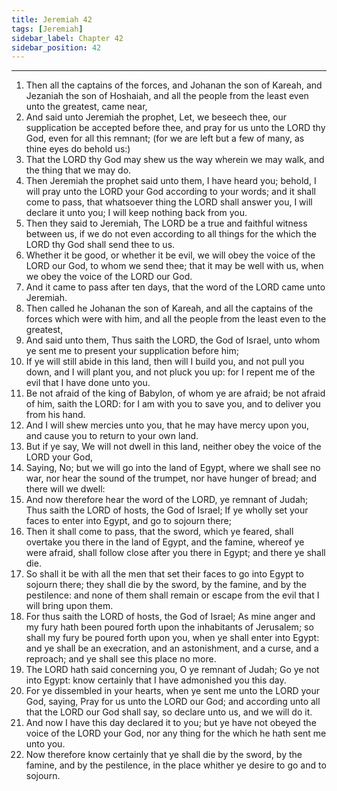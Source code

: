 ```yaml
---
title: Jeremiah 42
tags: [Jeremiah]
sidebar_label: Chapter 42
sidebar_position: 42
---
```


---
1. Then all the captains of the forces, and Johanan the son of Kareah, and Jezaniah the son of Hoshaiah, and all the people from the least even unto the greatest, came near,
2. And said unto Jeremiah the prophet, Let, we beseech thee, our supplication be accepted before thee, and pray for us unto the LORD thy God, even for all this remnant; (for we are left but a few of many, as thine eyes do behold us:)
3. That the LORD thy God may shew us the way wherein we may walk, and the thing that we may do.
4. Then Jeremiah the prophet said unto them, I have heard you; behold, I will pray unto the LORD your God according to your words; and it shall come to pass, that whatsoever thing the LORD shall answer you, I will declare it unto you; I will keep nothing back from you.
5. Then they said to Jeremiah, The LORD be a true and faithful witness between us, if we do not even according to all things for the which the LORD thy God shall send thee to us.
6. Whether it be good, or whether it be evil, we will obey the voice of the LORD our God, to whom we send thee; that it may be well with us, when we obey the voice of the LORD our God.
7. And it came to pass after ten days, that the word of the LORD came unto Jeremiah.
8. Then called he Johanan the son of Kareah, and all the captains of the forces which were with him, and all the people from the least even to the greatest,
9. And said unto them, Thus saith the LORD, the God of Israel, unto whom ye sent me to present your supplication before him;
10. If ye will still abide in this land, then will I build you, and not pull you down, and I will plant you, and not pluck you up: for I repent me of the evil that I have done unto you.
11. Be not afraid of the king of Babylon, of whom ye are afraid; be not afraid of him, saith the LORD: for I am with you to save you, and to deliver you from his hand.
12. And I will shew mercies unto you, that he may have mercy upon you, and cause you to return to your own land.
13. But if ye say, We will not dwell in this land, neither obey the voice of the LORD your God,
14. Saying, No; but we will go into the land of Egypt, where we shall see no war, nor hear the sound of the trumpet, nor have hunger of bread; and there will we dwell:
15. And now therefore hear the word of the LORD, ye remnant of Judah; Thus saith the LORD of hosts, the God of Israel; If ye wholly set your faces to enter into Egypt, and go to sojourn there;
16. Then it shall come to pass, that the sword, which ye feared, shall overtake you there in the land of Egypt, and the famine, whereof ye were afraid, shall follow close after you there in Egypt; and there ye shall die.
17. So shall it be with all the men that set their faces to go into Egypt to sojourn there; they shall die by the sword, by the famine, and by the pestilence: and none of them shall remain or escape from the evil that I will bring upon them.
18. For thus saith the LORD of hosts, the God of Israel; As mine anger and my fury hath been poured forth upon the inhabitants of Jerusalem; so shall my fury be poured forth upon you, when ye shall enter into Egypt: and ye shall be an execration, and an astonishment, and a curse, and a reproach; and ye shall see this place no more.
19. The LORD hath said concerning you, O ye remnant of Judah; Go ye not into Egypt: know certainly that I have admonished you this day.
20. For ye dissembled in your hearts, when ye sent me unto the LORD your God, saying, Pray for us unto the LORD our God; and according unto all that the LORD our God shall say, so declare unto us, and we will do it.
21. And now I have this day declared it to you; but ye have not obeyed the voice of the LORD your God, nor any thing for the which he hath sent me unto you.
22. Now therefore know certainly that ye shall die by the sword, by the famine, and by the pestilence, in the place whither ye desire to go and to sojourn.